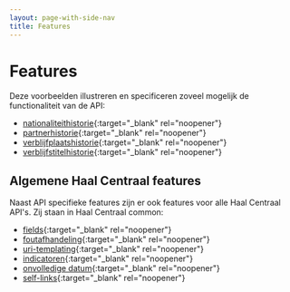 ```yaml
---
layout: page-with-side-nav
title: Features
---
```

# Features
Deze voorbeelden illustreren en specificeren zoveel mogelijk de functionaliteit van de API:

- [nationaliteithistorie](https://github.com/BRP-API/Haal-Centraal-BRP-historie-bevragen/blob/master/features/nationaliteithistorie.feature){:target="_blank" rel="noopener"}
- [partnerhistorie](https://github.com/BRP-API/Haal-Centraal-BRP-historie-bevragen/blob/master/features/partnerhistorie.feature){:target="_blank" rel="noopener"}
- [verblijfplaatshistorie](https://github.com/BRP-API/Haal-Centraal-BRP-historie-bevragen/blob/master/features/verblijfplaatshistorie.feature){:target="_blank" rel="noopener"}
- [verblijfstitelhistorie](https://github.com/BRP-API/Haal-Centraal-BRP-historie-bevragen/blob/master/features/verblijfstitelhistorie.feature){:target="_blank" rel="noopener"}

## Algemene Haal Centraal features
Naast API specifieke features zijn er ook features voor alle Haal Centraal API's. Zij staan in Haal Centraal common:
- [fields](https://github.com/VNG-Realisatie/Haal-Centraal-common/blob/master/features/fields.feature){:target="_blank" rel="noopener"}
- [foutafhandeling](https://github.com/VNG-Realisatie/Haal-Centraal-common/blob/master/features/foutafhandeling.feature){:target="_blank" rel="noopener"}
- [uri-templating](https://github.com/VNG-Realisatie/Haal-Centraal-common/blob/master/features/uri-templating.feature){:target="_blank" rel="noopener"}
- [indicatoren](https://github.com/VNG-Realisatie/Haal-Centraal-common/blob/master/features/indicatoren.feature){:target="_blank" rel="noopener"}
- [onvolledige datum](https://github.com/VNG-Realisatie/Haal-Centraal-common/blob/master/features/onvolledige_datum.feature){:target="_blank" rel="noopener"}
- [self-links](https://github.com/VNG-Realisatie/Haal-Centraal-common/blob/master/features/self-links.feature){:target="_blank" rel="noopener"}
